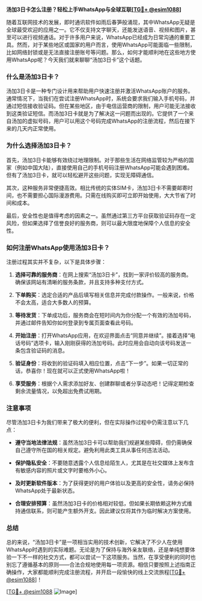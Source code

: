 **汤加3日卡怎么注册？轻松上手WhatsApp与全球互联[[TG💪+ @esim1088](https://t.me/s/esim1088)]**

随着互联网技术的发展，即时通讯软件如雨后春笋般涌现，其中WhatsApp无疑是全球最受欢迎的应用之一。它不仅支持文字聊天，还能发送语音、视频和图片，甚至可以进行视频通话。对于许多用户来说，WhatsApp已经成为日常沟通的重要工具。然而，对于某些地区或国家的用户而言，使用WhatsApp可能面临一些限制，比如网络封锁或是无法直接注册账号等问题。那么，如何才能顺利地在这些地方使用WhatsApp呢？今天我们就来聊聊“汤加3日卡”这个话题。

### 什么是汤加3日卡？

汤加3日卡是一种专门设计用来帮助用户快速注册并激活WhatsApp账户的服务。通常情况下，当我们在尝试注册WhatsApp时，系统会要求我们输入手机号码，并通过短信接收验证码。但在某些地区，由于电信运营商的限制，用户可能无法接收到这类验证短信。而汤加3日卡就是为了解决这一问题而出现的。它提供了一个来自汤加的虚拟号码，用户可以用这个号码完成WhatsApp的注册流程，然后在接下来的几天内正常使用。

### 为什么选择汤加3日卡？

首先，汤加3日卡能够有效绕过地理限制。对于那些生活在网络监管较为严格的国家（例如中国大陆），直接使用自己的手机号码注册WhatsApp可能会遇到困难。但有了汤加3日卡，就可以轻松避开这些问题，实现无障碍通信。

其次，这种服务非常便捷高效。相比传统的实体SIM卡，汤加3日卡不需要邮寄时间，也不需要担心国际漫游费用。只需在线购买即可立即开始使用，大大节省了时间和成本。

最后，安全性也是值得考虑的因素之一。虽然通过第三方平台获取验证码存在一定风险，但如果选择了信誉良好的服务商，则可以最大限度地保障个人信息的安全性。

### 如何注册WhatsApp使用汤加3日卡？

注册过程其实并不复杂，以下是具体步骤：

1. **选择可靠的服务商**：在网上搜索“汤加3日卡”，找到一家评价较高的服务商。确保该网站有清晰的服务条款，并且支持多种支付方式。
   
2. **下单购买**：选定合适的产品后填写相关信息并完成付款操作。一般来说，价格不会太高，适合大多数人的预算。

3. **等待发货**：下单成功后，服务商会在短时间内为你分配一个有效的汤加号码，并通过邮件告知你如何登录到专属页面查看此号码。

4. **开始注册**：打开WhatsApp应用，在欢迎界面点击“同意并继续”。接着选择“电话号码”选项卡，输入刚刚获得的汤加号码。此时应用会自动向该号码发送一条包含验证码的消息。

5. **验证身份**：将收到的验证码填入相应位置，点击“下一步”。如果一切正常的话，恭喜你！现在就可以正式使用WhatsApp啦！

6. **享受服务**：根据个人需求添加好友、创建群聊或者分享动态吧！记得定期检查剩余流量情况，以免超出免费试用期。

### 注意事项

尽管汤加3日卡为我们带来了极大的便利，但在实际操作过程中仍需注意以下几点：

- **遵守当地法律法规**：虽然汤加3日卡可以帮助我们规避某些障碍，但仍需确保自己遵守所在国的相关规定。避免利用此类工具从事任何违法活动。
  
- **保护隐私安全**：不要随意透露个人信息给陌生人，尤其是在社交媒体上发布含有敏感内容的照片或文字时要格外小心。
  
- **及时更新软件版本**：为了获得更好的用户体验以及更高的安全性，请务必保持WhatsApp处于最新状态。
  
- **合理安排预算**：虽然汤加3日卡的价格相对较低，但如果长期依赖这种方式维持通信联系，则可能产生额外开支。因此建议仅将其作为临时解决方案使用。

### 总结

总的来说，“汤加3日卡”是一项相当实用的技术创新，它解决了不少人在使用WhatsApp时遇到的实际难题。无论是为了保持与海外亲友联络，还是单纯想要体验一下不一样的社交方式，都可以尝试一下这项服务。当然，在享受便利的同时也别忘了遵循基本的原则——合法合规地使用每一项资源。相信只要按照上述指南正确操作，大家都能顺利完成注册流程，并开启一段愉快的线上交流旅程[[TG💪+ @esim1088](https://t.me/s/esim1088)]！

[[TG💪+ @esim1088](https://t.me/s/esim1088) ![Image](https://i.postimg.cc/4NQfJmqS/Snipaste-2025-05-13-00-14-12.png)]